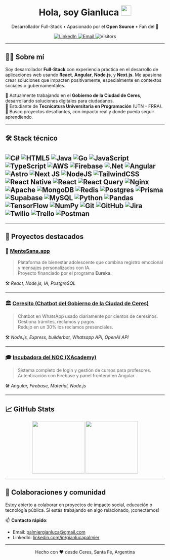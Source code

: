 <h1 align="center">
  Hola, soy Gianluca <img src="https://media.giphy.com/media/hvRJCLFzcasrR4ia7z/giphy.gif" width="32"/>
</h1>

<p align="center">
  Desarrollador Full-Stack • Apasionado por el <strong>Open Source</strong> • Fan del 🧉  
</p>

<div align="center">
  <a href="https://www.linkedin.com/in/gianlucapalmier" target="_blank">
    <img alt="LinkedIn" src="https://img.shields.io/badge/LinkedIn-0A66C2?style=for-the-badge&logo=linkedin&logoColor=white"/>
  </a>
  <a href="mailto:palmiergianluca@gmail.com">
    <img alt="Email" src="https://img.shields.io/badge/Email-D14836?style=for-the-badge&logo=gmail&logoColor=white"/>
  </a>
  <img alt="Visitors"
       src="https://komarev.com/ghpvc/?username=gianlucafarias&style=for-the-badge&color=brightgreen">
</div>

---

## 🧑‍💻 Sobre mí

Soy desarrollador **Full-Stack** con experiencia práctica en el desarrollo de aplicaciones web usando **React**, **Angular**, **Node.js**, y **Next.js**. Me apasiona crear soluciones que impacten positivamente, especialmente en contextos sociales o gubernamentales.

🔹 Actualmente trabajando en el **Gobierno de la Ciudad de Ceres**, desarrollando soluciones digitales para ciudadanos.  
🔹 Estudiante de **Tecnicatura Universitaria en Programación** (UTN - FRRA).  
🔹 Busco proyectos desafiantes, con impacto real y donde pueda seguir aprendiendo.


---

## 🛠️ Stack técnico

![C#](https://img.shields.io/badge/c%23-%23239120.svg?style=flat-square&logo=csharp&logoColor=white) ![HTML5](https://img.shields.io/badge/html5-%23E34F26.svg?style=flat-square&logo=html5&logoColor=white) ![Java](https://img.shields.io/badge/java-%23ED8B00.svg?style=flat-square&logo=openjdk&logoColor=white) ![Go](https://img.shields.io/badge/go-%2300ADD8.svg?style=flat-square&logo=go&logoColor=white) ![JavaScript](https://img.shields.io/badge/javascript-%23323330.svg?style=flat-square&logo=javascript&logoColor=%23F7DF1E) ![TypeScript](https://img.shields.io/badge/typescript-%23007ACC.svg?style=flat-square&logo=typescript&logoColor=white) ![AWS](https://img.shields.io/badge/AWS-%23FF9900.svg?style=flat-square&logo=amazon-aws&logoColor=white) ![Firebase](https://img.shields.io/badge/firebase-%23039BE5.svg?style=flat-square&logo=firebase) ![.Net](https://img.shields.io/badge/.NET-5C2D91?style=flat-square&logo=.net&logoColor=white) ![Angular](https://img.shields.io/badge/angular-%23DD0031.svg?style=flat-square&logo=angular&logoColor=white) ![Astro](https://img.shields.io/badge/astro-%232C2052.svg?style=flat-square&logo=astro&logoColor=white) ![Next JS](https://img.shields.io/badge/Next-black?style=flat-square&logo=next.js&logoColor=white) ![NodeJS](https://img.shields.io/badge/node.js-6DA55F?style=flat-square&logo=node.js&logoColor=white) ![TailwindCSS](https://img.shields.io/badge/tailwindcss-%2338B2AC.svg?style=flat-square&logo=tailwind-css&logoColor=white) ![React Native](https://img.shields.io/badge/react_native-%2320232a.svg?style=flat-square&logo=react&logoColor=%2361DAFB) ![React](https://img.shields.io/badge/react-%2320232a.svg?style=flat-square&logo=react&logoColor=%2361DAFB) ![React Query](https://img.shields.io/badge/-React%20Query-FF4154?style=flat-square&logo=react%20query&logoColor=white) ![Nginx](https://img.shields.io/badge/nginx-%23009639.svg?style=flat-square&logo=nginx&logoColor=white) ![Apache](https://img.shields.io/badge/apache-%23D42029.svg?style=flat-square&logo=apache&logoColor=white) ![MongoDB](https://img.shields.io/badge/MongoDB-%234ea94b.svg?style=flat-square&logo=mongodb&logoColor=white) ![Redis](https://img.shields.io/badge/redis-%23DD0031.svg?style=flat-square&logo=redis&logoColor=white) ![Postgres](https://img.shields.io/badge/postgres-%23316192.svg?style=flat-square&logo=postgresql&logoColor=white) ![Prisma](https://img.shields.io/badge/Prisma-3982CE?style=flat-square&logo=Prisma&logoColor=white) ![Supabase](https://img.shields.io/badge/Supabase-3ECF8E?style=flat-square&logo=supabase&logoColor=white) ![MySQL](https://img.shields.io/badge/mysql-4479A1.svg?style=flat-square&logo=mysql&logoColor=white) ![Python](https://img.shields.io/badge/python-3670A0?style=flat-square&logo=python&logoColor=ffdd54) ![Pandas](https://img.shields.io/badge/pandas-%23150458.svg?style=flat-square&logo=pandas&logoColor=white) ![TensorFlow](https://img.shields.io/badge/TensorFlow-%23FF6F00.svg?style=flat-square&logo=TensorFlow&logoColor=white) ![NumPy](https://img.shields.io/badge/numpy-%23013243.svg?style=flat-square&logo=numpy&logoColor=white) ![Git](https://img.shields.io/badge/git-%23F05033.svg?style=flat-square&logo=git&logoColor=white) ![GitHub](https://img.shields.io/badge/github-%23121011.svg?style=flat-square&logo=github&logoColor=white) ![Jira](https://img.shields.io/badge/jira-%230A0FFF.svg?style=flat-square&logo=jira&logoColor=white) ![Twilio](https://img.shields.io/badge/Twilio-F22F46?style=flat-square&logo=Twilio&logoColor=white) ![Trello](https://img.shields.io/badge/Trello-%23026AA7.svg?style=flat-square&logo=Trello&logoColor=white) ![Postman](https://img.shields.io/badge/Postman-FF6C37?style=flat-square&logo=postman&logoColor=white)
--- 

---

## 🚀 Proyectos destacados

### 🧠 [MenteSana.app](https://mentesana.app)
> Plataforma de bienestar adolescente que combina registro emocional y mensajes personalizados con IA.  
> Proyecto financiado por el programa **Eureka**.

🛠️ *React, Node.js, IA, PostgreSQL*

---

### 🏛️ [Ceresito (Chatbot del Gobierno de la Ciudad de Ceres)](https://bit.ly/holaceresito)
> Chatbot en WhatsApp usado diariamente por cientos de ceresinos. Gestiona trámites, reclamos y pagos.  
> Redujo en un 30% los reclamos presenciales.

🛠️ *Node.js, Express, builderbot, Whatsapp API, OpenAI API*

---

### 🎓 [Incubadora del NOC (XAcademy)](https://github.com/gianlucafarias/xacademy3-back)
> Sistema completo de login y gestión de cursos para profesores.  
> Autenticación con Firebase y panel frontend en Angular.

🛠️ *Angular, Firebase, Material, Node.js*

---

## 📈 GitHub Stats

<div align="center">
  <img src="https://github-readme-stats.vercel.app/api?username=gianlucafarias&show_icons=true&theme=default&hide_rank=true" height="165" />
  <img src="https://github-readme-stats.vercel.app/api/top-langs/?username=gianlucafarias&layout=compact&langs_count=6" height="165" />
</div>

---

## 🤝 Colaboraciones y comunidad

Estoy abierto a colaborar en proyectos de impacto social, educación o tecnología pública. Si estás trabajando en algo relacionado, ¡conectemos!

📫 **Contacto rápido**:
- Email: palmiergianluca@gmail.com  
- LinkedIn: [linkedin.com/in/gianlucapalmier](https://www.linkedin.com/in/gianlucapalmier)

---

<p align="center">
  Hecho con ❤️ desde Ceres, Santa Fe, Argentina
</p>